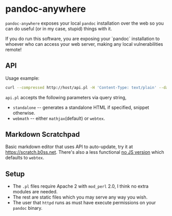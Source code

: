 pandoc-anywhere
===============

`pandoc-anywhere` exposes your local `pandoc` installation over the web so you can do useful (or in my case, stupid) things with it.

<aside class="warning">
If you do run this software, you are exposing your `pandoc` installation to
whoever who can access your web server, making any local vulnerabilities remote!
</aside>


API
---

Usage example:

```sh
curl --compressed http://host/api.pl -H 'Content-Type: text/plain' --data-binary @file.md
```

`api.pl` accepts the following parameters via query string,

* `standalone` -- generates a standalone HTML if specified, snippet otherwise.
* `webmath` -- either `mathjax`(default) or `webtex`.


Markdown Scratchpad
-------------------

Basic markdown editor that uses API to auto-update, try it at <https://scratch.b0ss.net>.
There's also a less functional [no JS version](https://scratch.b0ss.net/nojs.pl) which defaults to `webtex`.


Setup
-----

* The `.pl` files require Apache 2 with `mod_perl` 2.0, I think no extra modules are needed.
* The rest are static files which you may serve any way you wish.
* The user that `httpd` runs as must have execute permissions on your `pandoc` binary.
